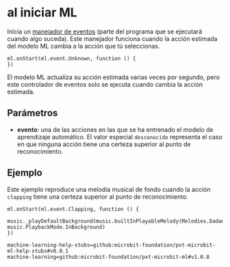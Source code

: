 # al iniciar ML

Inicia un [manejador de eventos](/reference/event-handler) (parte del programa que se ejecutará cuando algo suceda). Este manejador funciona cuando la acción estimada del modelo ML cambia a la acción que tú seleccionas.

```sig
ml.onStart(ml.event.Unknown, function () {
})
```

El modelo ML actualiza su acción estimada varias veces por segundo, pero este controlador de eventos solo se ejecuta cuando cambia la acción estimada.

## Parámetros

- **evento**: una de las acciones en las que se ha entrenado el modelo de aprendizaje automático. El valor especial `desconocido` representa el caso en que ninguna acción tiene una certeza superior al punto de reconocimiento.

## Ejemplo

Este ejemplo reproduce una melodía musical de fondo cuando la acción `clapping` tiene una certeza superior al punto de reconocimiento.

```blocks
ml.onStart(ml.event.Clapping, function () {
    music._playDefaultBackground(music.builtInPlayableMelody(Melodies.Dadadadum), music.PlaybackMode.InBackground)
})
```

```package
machine-learning-help-stubs=github:microbit-foundation/pxt-microbit-ml-help-stubs#v0.0.1
machine-learning=github:microbit-foundation/pxt-microbit-ml#v1.0.8
```
